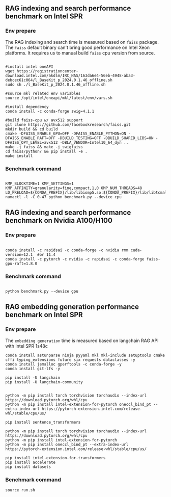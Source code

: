 ## RAG indexing and search performance benchmark on Intel SPR

### Env prepare

The RAG indexing and search time is measured based on `faiss` package. The `faiss` default binary can't bring good performance on Intel Xeon platforms. It requires us to manual build `faiss` cpu version from source.

```shell

#install intel oneAPI
wget https://registrationcenter-download.intel.com/akdlm/IRC_NAS/163da6e4-56eb-4948-aba3-debcec61c064/l_BaseKit_p_2024.0.1.46_offline.sh
sudo sh ./l_BaseKit_p_2024.0.1.46_offline.sh

#source mkl related env variables
source /opt/intel/oneapi/mkl/latest/env/vars.sh

#install dependency
conda install -c conda-forge swig=4.1.1

#build faiss-cpu w/ avx512 support
git clone https://github.com/facebookresearch/faiss.git
mkdir build && cd build
cmake -DFAISS_ENABLE_GPU=OFF -DFAISS_ENABLE_PYTHON=ON -DFAISS_ENABLE_RAFT=OFF -DBUILD_TESTING=OFF -DBUILD_SHARED_LIBS=ON -DFAISS_OPT_LEVEL=avx512 -DBLA_VENDOR=Intel10_64_dyn ..
make -j faiss && make -j swigfaiss
cd faiss/python/ && pip install -e .
make install
```

### Benchmark command

```shell

KMP_BLOCKTIME=1 KMP_SETTINGS=1 KMP_AFFINITY=granularity=fine,compact,1,0 OMP_NUM_THREADS=48 LD_PRELOAD=${CONDA_PREFIX}/lib/libiomp5.so:${CONDA_PREFIX}/lib/libtcmalloc.so numactl -l -C 0-47 python benchmark.py --device cpu 
```

## RAG indexing and search performance benchmark on Nvidia A100/H100

### Env prepare

```shell

conda install -c rapidsai -c conda-forge -c nvidia rmm cuda-version=12.1  #or 11.4
conda install -c pytorch -c nvidia -c rapidsai -c conda-forge faiss-gpu-raft=1.8.0
```

### Benchmark command

```shell

python benchmark.py --device gpu
```

## RAG embedding generation performance benchmark on Intel SPR

### Env prepare

The `embedding generation` time is measured based on langchain RAG API with Intel SPR 1s48c

```shell
conda install astunparse ninja pyyaml mkl mkl-include setuptools cmake cffi typing_extensions future six requests dataclasses -y
conda install jemalloc gperftools -c conda-forge -y
conda install git-lfs -y

pip install -U langchain
pip install -U langchain-community


python -m pip install torch torchvision torchaudio --index-url https://download.pytorch.org/whl/cpu
python -m pip install intel-extension-for-pytorch oneccl_bind_pt --extra-index-url https://pytorch-extension.intel.com/release-whl/stable/cpu/us/

pip install sentence_transformers

python -m pip install torch torchvision torchaudio --index-url https://download.pytorch.org/whl/cpu
python -m pip install intel-extension-for-pytorch
python -m pip install oneccl_bind_pt --extra-index-url https://pytorch-extension.intel.com/release-whl/stable/cpu/us/

pip install intel-extension-for-transformers
pip install accelerate
pip install datasets

```

### Benchmark command

```shell
source run.sh
```

